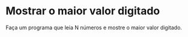 # Mostrar o maior valor digitado
Faça um programa que leia N números e mostre o maior valor digitado.
